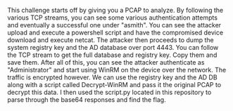 This challenge starts off by giving you a PCAP to analyze.
By following the various TCP streams, you can see some various authentication attempts and eventually a successful one under "asmith".
You can see the attacker upload and execute a powershell script and have the compromised device download and execute netcat.
The attacker then proceeds to dump the system registry key and the AD database over port 4443.
You can follow the TCP stream to get the full database and registry key. Copy them and save them.
After all of this, you can see the attacker authenticate as "Administrator" and start using WinRM on the device over the network.
The traffic is encrypted however.
We can use the registry key and the AD DB along with a script called Decrypt-WinRM and pass it the original PCAP to decrypt this data.
I then used the script.py located in this repository to parse through the base64 responses and find the flag.
